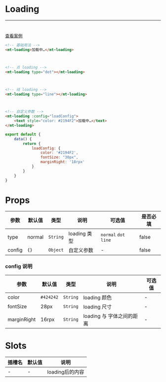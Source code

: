 # Loading

***

#

[查看案例](https://static-363fc8f1-c547-4a87-8d04-6d5ba4035deb.bspapp.com/#/pages/base/loading)

```html
<!-- 基础用法 -->
<mt-loading>加载中…</mt-loading>



<!-- 点 loading -->
<mt-loading type="dot"></mt-loading>



<!-- 线 loading -->
<mt-loading type="line"></mt-loading>



<!-- 自定义参数 -->
<mt-loading :config="loadConfig">
    <text style="color: #2194F2">加载中…</text>
</mt-loading>
```

```javascript
export default {
    data() {
        return {
            loadConfig: {
                color: '#2194F2',
                fontSize: "30px",
                marginRight: '18rpx'
            }
        }
    }
}
```

# Props

| 参数     | 默认值    | 类型       | 说明         | 可选值                   | 是否必填 |
|--------|--------|----------|------------|-----------------------| -------- |
| type   | normal | `String` | loading 类型 | `normal` `dot` `line` | false         |
| config | `{}`   | `Object` | 自定义参数      | -                     | false         |

### config 说明

| 参数       | 默认值            | 类型   | 说明                | 可选值 |
| ---------- | ----------------- | ------ |-------------------| ------ |
| color      | `#424242`              | `String` | loading 颜色        | -      |
| fontSize       | 28px             | `String` | loading 尺寸        | -      |
| marginRight | 16rpx             | `String` | loading 与 字体之间的距离 | -       |

# Slots

| 插槽名 | 默认值 | 说明          |
| ------ | ------ |-------------|
| -      | -      | loading后的内容 |


